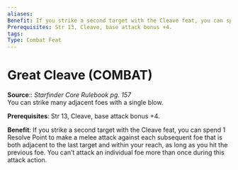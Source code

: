 ```yaml
---
aliases: 
Benefit: If you strike a second target with the Cleave feat, you can spend 1 Resolve Point to make a melee attack against each subsequent foe that is both adjacent to the last target and within your reach, as long as you hit the previous foe. You can’t attack an individual foe more than once during this attack action.
Prerequisites: Str 13, Cleave, base attack bonus +4.
tags: 
Type: Combat Feat
---
```


# Great Cleave (COMBAT)

**Source**:: _Starfinder Core Rulebook pg. 157_  
You can strike many adjacent foes with a single blow.

**Prerequisites**: Str 13, Cleave, base attack bonus +4.

**Benefit**: If you strike a second target with the Cleave feat, you can spend 1 Resolve Point to make a melee attack against each subsequent foe that is both adjacent to the last target and within your reach, as long as you hit the previous foe. You can’t attack an individual foe more than once during this attack action.
